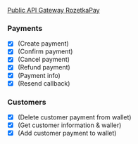 [Public API Gateway RozetkaPay](https://docs.google.com/document/d/1AbNXlJlPdzjZcpotd83Qb7GWXt78UhYGRY-GQRWI35M)

### Payments

- [x] (Create payment)
- [x] (Confirm payment)
- [x] (Cancel payment)
- [x] (Refund payment)
- [x] (Payment info)
- [x] (Resend callback)

### Customers

- [x] (Delete customer payment from wallet)
- [x] (Get customer information & waller)
- [x] (Add customer payment to wallet)